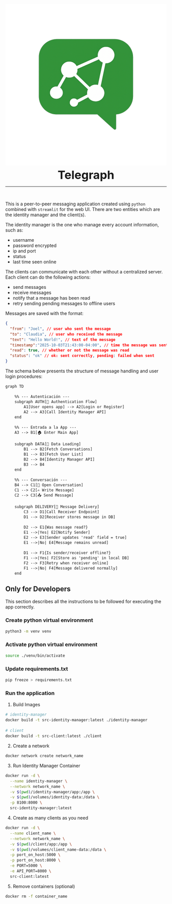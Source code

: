 <div style="text-align:center">
  <img src="src/client/app/static/logo_no_bg.png" alt="Telegraph" style="width:600px; margin-bottom:0px;">
  <div style="font-size:36px; font-weight:bold; margin-top:4px;">Telegraph</div>
</div>

<hr>
<br>

This is a peer-to-peer messaging application created using `python` combined with `streamlit` for the web UI. There are two entities which are the identity manager and the client(s).

The identity manager is the one who manage every account information, such as:

- username
- password encrypted
- ip and port
- status
- last time seen online

The clients can communicate with each other without a centralized server. Each client can do the following actions:

- send messages
- receive messages
- notify that a message has been read
- retry sending pending messages to offline users

Messages are saved with the format:
```json
{
  "from": "Joel", // user who sent the message
  "to": "Claudia", // user who received the message
  "text": "Hello World!", // text of the message
  "timestamp":"2025-10-03T21:43:00-04:00", // time the message was sent
  "read": true, // whether or not the message was read
  "status": "ok" // ok: sent correctly, pending: failed when sent
}
```

The schema below presents the structure of message handling and user login procedures:

```mermaid
graph TD

    %% --- Autenticación ---
    subgraph AUTH[🔐 Authentication Flow]
        A1[User opens app] --> A2[Login or Register]
        A2 --> A3[Call Identity Manager API]
    end

    %% --- Entrada a la App ---
    A3 --> B1[🏠 Enter Main App]

    subgraph DATA[📂 Data Loading]
        B1 --> B2[Fetch Conversations]
        B1 --> B3[Fetch User List]
        B2 --> B4[Identity Manager API]
        B3 --> B4
    end

    %% --- Conversación ---
    B4 --> C1[💬 Open Conversation]
    C1 --> C2[✍️ Write Message]
    C2 --> C3[📤 Send Message]

    subgraph DELIVERY[📡 Message Delivery]
        C3 --> D1[Call Receiver Endpoint]
        D1 --> D2[Receiver stores message in DB]

        D2 --> E1{Was message read?}
        E1 -->|Yes| E2[Notify Sender]
        E2 --> E3[Sender updates 'read' field = true]
        E1 -->|No| E4[Message remains unread]

        D1 --> F1{Is sender/receiver offline?}
        F1 -->|Yes| F2[Store as 'pending' in local DB]
        F2 --> F3[Retry when receiver online]
        F1 -->|No| F4[Message delivered normally]
    end

```

## Only for Developers
This section describes all the instructions to be followed for executing 
the app correctly.

### Create python virtual environment
```bash
python3 -m venv venv
```

### Activate python virtual environment
```bash
source ./venv/bin/activate
```

### Update requirements.txt
```bash
pip freeze > requirements.txt
```

### Run the application

1. Build Images
```bash
# identity-manager
docker build -t src-identity-manager:latest ./identity-manager

# client
docker build -t src-client:latest ./client
```

2. Create a network
```bash
docker network create network_name
```

3. Run Identity Manager Container
```bash
docker run -d \
  --name identity-manager \
  --network network_name \
  -v $(pwd)/identity-manager/app:/app \
  -v $(pwd)/volumes/identity-data:/data \
  -p 8100:8000 \
  src-identity-manager:latest
```

4. Create as many clients as you need
```bash
docker run -d \
  --name client_name \
  --network network_name \
  -v $(pwd)/client/app:/app \
  -v $(pwd)/volumes/client_name-data:/data \
  -p port_on_host:5000 \
  -p port_on_host:8000 \
  -e PORT=5000 \
  -e API_PORT=8000 \
  src-client:latest
```

5. Remove containers (optional)
```bash
docker rm -f container_name
```
